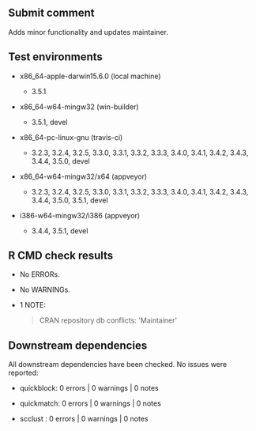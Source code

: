 ## Submit comment

Adds minor functionality and updates maintainer.


## Test environments

  * x86_64-apple-darwin15.6.0 (local machine)
     - 3.5.1

  * x86_64-w64-mingw32 (win-builder)
     - 3.5.1, devel

  * x86_64-pc-linux-gnu (travis-ci)
     - 3.2.3, 3.2.4, 3.2.5, 3.3.0, 3.3.1, 3.3.2,
       3.3.3, 3.4.0, 3.4.1, 3.4.2, 3.4.3, 3.4.4,
       3.5.0, devel

  * x86_64-w64-mingw32/x64 (appveyor)
     - 3.2.3, 3.2.4, 3.2.5, 3.3.0, 3.3.1, 3.3.2,
       3.3.3, 3.4.0, 3.4.1, 3.4.2, 3.4.3, 3.4.4,
       3.5.0, 3.5.1, devel

  * i386-w64-mingw32/i386 (appveyor)
     - 3.4.4, 3.5.1, devel


## R CMD check results

  * No ERRORs.

  * No WARNINGs. 

  * 1 NOTE:

     > CRAN repository db conflicts: 'Maintainer'


## Downstream dependencies

  All downstream dependencies have been checked. No issues were reported:

  * quickblock: 0 errors | 0 warnings | 0 notes

  * quickmatch: 0 errors | 0 warnings | 0 notes

  * scclust   : 0 errors | 0 warnings | 0 notes
